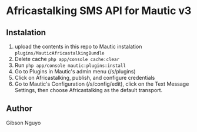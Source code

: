 # Africastalking SMS API for Mautic v3

## Instalation
1. upload the contents in this repo to Mautic instalation `plugins/MauticAfricastalkingBundle`
2. Delete  cache `php app/console cache:clear`
3. Run `php app/console mautic:plugins:install`
4. Go to Plugins in Mautic's admin menu (/s/plugins)
5. Click on Africastalking, publish, and configure credentials 
6. Go to Mautic's Configuration (/s/config/edit), click on the Text Message Settings, then choose Africastalking as the default transport.

## Author

Gibson Nguyo